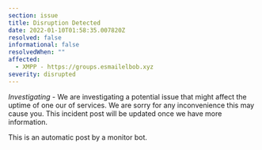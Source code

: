 ```yaml
---
section: issue
title: Disruption Detected
date: 2022-01-10T01:58:35.007820Z
resolved: false
informational: false
resolvedWhen: ""
affected:
  - XMPP - https://groups.esmailelbob.xyz
severity: disrupted
---
```

*Investigating* - We are investigating a potential issue that might affect the uptime of one our of services. We are sorry for any inconvenience this may cause you. This incident post will be updated once we have more information.

This is an automatic post by a monitor bot.
        